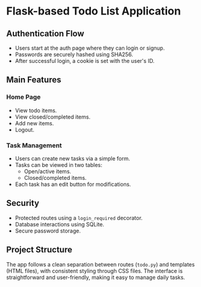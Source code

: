 # Flask-based Todo List Application

## Authentication Flow
- Users start at the auth page where they can login or signup.
- Passwords are securely hashed using SHA256.
- After successful login, a cookie is set with the user's ID.

## Main Features
### Home Page
- View todo items.
- View closed/completed items.
- Add new items.
- Logout.

### Task Management
- Users can create new tasks via a simple form.
- Tasks can be viewed in two tables:
  - Open/active items.
  - Closed/completed items.
- Each task has an edit button for modifications.

## Security
- Protected routes using a `login_required` decorator.
- Database interactions using SQLite.
- Secure password storage.

## Project Structure
The app follows a clean separation between routes (`todo.py`) and templates (HTML files), with consistent styling through CSS files. The interface is straightforward and user-friendly, making it easy to manage daily tasks.
